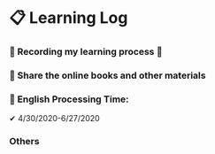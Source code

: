 # 📋 Learning Log
### 📝 Recording my learning process 🎯
### 💝 Share the online books and other materials

### 📅 English Processing Time:
✔ 4/30/2020-6/27/2020

### Others
